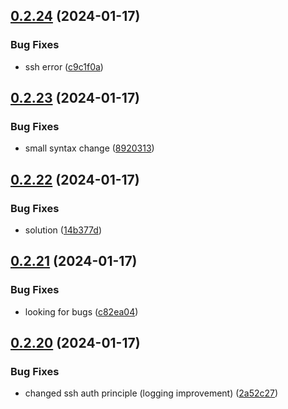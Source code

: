 ## [0.2.24](https://github.com/Energy-Control-no/fleet-flows-autoinstaller/compare/v0.2.23...v0.2.24) (2024-01-17)


### Bug Fixes

* ssh error ([c9c1f0a](https://github.com/Energy-Control-no/fleet-flows-autoinstaller/commit/c9c1f0a144c4737c9e28a01b2f2608398d464de5))



## [0.2.23](https://github.com/Energy-Control-no/fleet-flows-autoinstaller/compare/v0.2.22...v0.2.23) (2024-01-17)


### Bug Fixes

* small syntax change ([8920313](https://github.com/Energy-Control-no/fleet-flows-autoinstaller/commit/8920313d065f27e50b77ae9649d6f1b356487657))



## [0.2.22](https://github.com/Energy-Control-no/fleet-flows-autoinstaller/compare/v0.2.21...v0.2.22) (2024-01-17)


### Bug Fixes

* solution ([14b377d](https://github.com/Energy-Control-no/fleet-flows-autoinstaller/commit/14b377dc57f5d57322558b02ffd35ceb2875e842))



## [0.2.21](https://github.com/Energy-Control-no/fleet-flows-autoinstaller/compare/v0.2.20...v0.2.21) (2024-01-17)


### Bug Fixes

* looking for bugs ([c82ea04](https://github.com/Energy-Control-no/fleet-flows-autoinstaller/commit/c82ea04277eb245730cc4fdc83df4fb85355aff7))



## [0.2.20](https://github.com/Energy-Control-no/fleet-flows-autoinstaller/compare/v0.2.19...v0.2.20) (2024-01-17)


### Bug Fixes

* changed ssh auth principle (logging improvement) ([2a52c27](https://github.com/Energy-Control-no/fleet-flows-autoinstaller/commit/2a52c27234c80486bf722434f22bbe68db3938f5))



